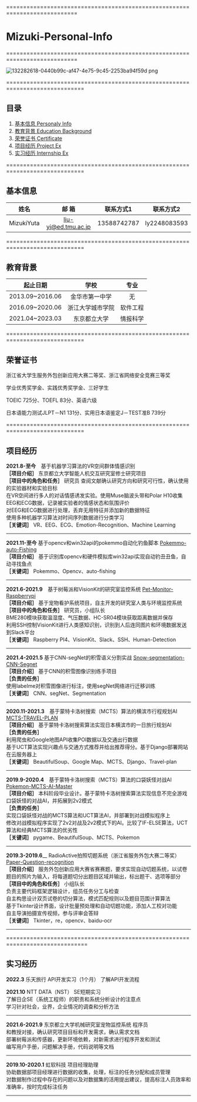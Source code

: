 ===========================================================================

# Mizuki-Personal-Info

===========================================================================

![132282618-0440b99c-af47-4e75-9c45-2253ba94f59d png](https://user-images.githubusercontent.com/26008298/137834048-a0fed0a0-40a0-44bc-9c72-7a9b8505be48.jpeg)

=============================================================================  

## 目录
1. [基本信息 Personaly Info](#基本信息)
2. [教育背景 Education Background](#教育背景)
3. [荣誉证书 Certificate](#荣誉证书)
4. [项目经历 Project Ex](#项目经历)
5. [实习经历 Internship Ex](#实习经历)

=============================================================================  

## 基本信息  
| 姓名  | 邮    箱 | 联系方式1 | 联系方式2 |
|  :----:   | :----: | :----: | :----: |
| MizukiYuta	 | liu-yi@ed.tmu.ac.jp | 13588742787 | ly2248083593 |

=============================================================================

## 教育背景  
| 起止日期  | 学校 | 专业 | 
|  :----:   | :----: | :----: |
|2013.09~2016.06|	金华市第一中学| 无 |
|2016.09~2020.06|	浙江大学城市学院|	软件工程| 
|2021.04~2023.03|	东京都立大学|	情报科学| 

=============================================================================

## 荣誉证书
浙江省大学生服务外包创新应用大赛二等奖、浙江省网络安全竞赛三等奖

学业优秀奖学金、实践优秀奖学金、三好学生  

TOEIC 725分、TOEFL 83分、英语六级  

日本语能力测试JLPT－N1 131分、实用日本语鉴定J－TEST准B 739分  

=============================================================================

## 项目经历
__2021.8-至今__　基于机器学习算法的VR空间群体情感识别  
**［项目介绍］** 东京都立大学智能人机交互研究室修士研究项目  
**［项目中的角色和任务］**  研究员 
查阅文献确认研究方向和研究可行性，确认使用的实验器材和实验目标  
在VR空间进行多人的对话情感诱发实验。使用Muse脑波头带和Polar H10收集EEG和ECG数据，记录被实验者的情感状态和氛围评价  
对EEG和ECG数据进行处理，丢弃无用特征并添加新的数据特征  
使用多种机器学习算法对时间序列数据进行分类学习  
**［关键词］** VR、EEG、ECG、Emotion-Recognition、Machine Learning  

------------------------------------------------------------------------------  

__2021.11-至今__ 基于opencv和win32api的pokemmo自动化钓鱼脚本 [Pokemmo-auto-Fishing](https://github.com/blue-sky-sea/Pokemmo-auto-Fishing)  
**［项目介绍］** 基于识别库opencv和硬件模拟库win32api实现自动钓丑丑鱼，自动寻找鱼点   
**［关键词］** Pokemmo、Opencv、auto-fishing  

------------------------------------------------------------------------------  

__2021.6-2021.9__　基于树莓派和VisionKit的研究室监控系统 [Pet-Monitor-Raspberrypi](https://github.com/blue-sky-sea/Pet-Monitor-Raspberrypi)   
**［项目介绍］** 基于宠物看护系统项目，自主开发的研究室人类与环境监控系统  
**［项目中的角色和任务］** 研究员，小组队长  
BME280模块获取温湿度、气压数据、HC-SR04模块获取距离数据并保存  
利用SSH控制VisionKit进行人类感知识别，识别到人后连同图片和环境数据发送到Slack平台  
**［关键词］** Raspberry PI4、VisionKit、Slack、SSH、Human-Detection 

------------------------------------------------------------------------------

__2021.4-2021.5__  基于CNN-segNet的积雪语义分割实战 [Snow-segmentation-CNN-Segnet](https://github.com/blue-sky-sea/Snow-segmentation-CNN-Segnet)  
**［项目介绍］** 基于CNN的积雪图像识别练手项目  
**［负责的任务］**   
使用labelme对积雪图像进行标注，使用segNet网络进行迁移训练  
**［关键词］** CNN、segNet、Segmentation  

------------------------------------------------------------------------------

__2020.11-2021.3__　基于蒙特卡洛树搜索（MCTS）算法的横滨市行程规划AI [MCTS-TRAVEL-PLAN](https://github.com/blue-sky-sea/MCTS-TRAVEL-PLAN)  
**［项目介绍］** 基于蒙特卡洛树搜索算法实现日本横滨市的一日旅行规划AI  
**［负责的任务］**  
利用爬虫和Google地图API收集POI数据以及交通出行数据  
基于UCT算法实现兴趣点与交通方式推荐并给出推荐得分。基于Django部署网站在云服务器上  
**［关键词］** BeautifulSoup、Google Map、MCTS、Django、Travel-plan  

------------------------------------------------------------------------------

__2019.9-2020.4__　基于蒙特卡洛树搜索（MCTS）算法的口袋妖怪对战AI [Pokemon-MCTS-AI-Master](https://github.com/blue-sky-sea/Pokemon-MCTS-AI-Master)  
**［项目介绍］** 本科阶段毕业设计。基于蒙特卡洛树搜索算法实现信息不完全游戏口袋妖怪的对战AI，并拓展到2v2模式   
**［负责的任务］**    
实现口袋妖怪对战的MCTS算法和UCT算法AI，并部署到对战模拟程序上    
修改对战模拟程序实现了2v2对战及2v2模式下的AI。比较了IF-ELSE算法，UCT算法和经典MCTS算法的优劣性    
**［关键词］** pygame、BeautifulSoup、MCTS、Pokemon    

------------------------------------------------------------------------------

__2019.3-2019.6____ RadioActive拍照切题系统（浙江省服务外包大赛二等奖） [Paper-Question-recognition](https://github.com/blue-sky-sea/Paper-Question-recognition)  
**［项目介绍］** 服务外包创新应用大赛省赛赛题，要求实现自动切题系统，以试卷题目的照片为输入，将每道题切分出题目区域并输出，标出题干、选项等部分  
**［项目中的角色和任务］** 小组队长  
负责主要代码框架逻辑设计，组员任务分工与检查  
自主构思设计双页试卷的切分算法，模式匹配规则以及题目范围计算算法  
基于Tkinter设计界面，设计批量预处理和自动切题功能，添加人工校对功能  
自主导演拍摄宣传视频，参与评审会答辩  
**［关键词］** Tkinter，re，opencv、baidu-ocr  

------------------------------------------------------------------------------

==============================================================================

## 实习经历
__2022.3__ 乐天旅行 API开发实习（1个月）
了解API开发流程


__2021.10__ NTT DATA（NST） SE短期实习  
了解日企SE（系统工程师）的职责和系统分析设计的注意点    
学习针对社会，业界，企业情况的调查和分析方法    

------------------------------------------------------------------------------

__2021.6-2021.9__ 东京都立大学机械研究室宠物监控系统 程序员   
和教授对接，确认研究项目目标和开发需求，确认需求文档    
部署树莓派和传感器，更新环境依赖，对新需求进行程序开发和测试    
编写用户手册，问题解决手册，代码说明等文档  

------------------------------------------------------------------------------

__2019.10-2020.1__  虹软科技 项目经理助理  
协助数据部项目经理进行数据的收集，处理，标注的任务分配和成员管理  
对数据制作过程中存在的问题以及对数据集的活用提出建议，提高标注人员效率和准确率，按时完成标注任务  

------------------------------------------------------------------------------
